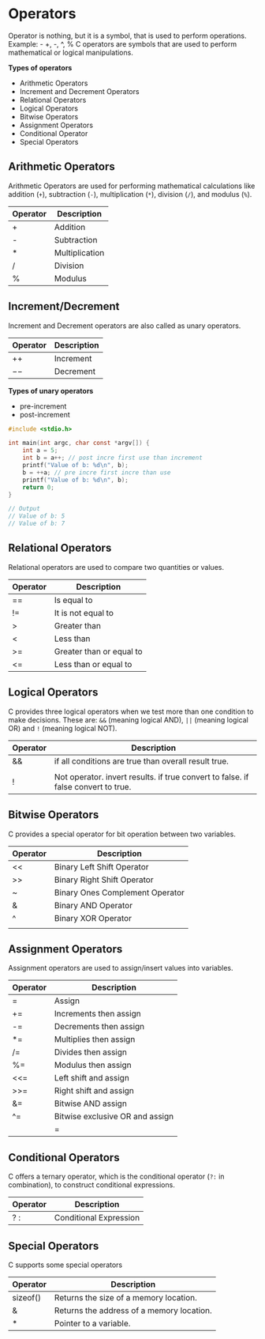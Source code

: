 # Operators

Operator is nothing, but it is a symbol, that is used to perform operations. 
Example: - +, -, ^, %
C operators are symbols that are used to perform mathematical or logical manipulations.

**********************************Types of operators**********************************

- Arithmetic Operators
- Increment and Decrement Operators
- Relational Operators
- Logical Operators
- Bitwise Operators
- Assignment Operators
- Conditional Operator
- Special Operators

## Arithmetic Operators

Arithmetic Operators are used for performing mathematical calculations like addition (`+`), subtraction (`-`), multiplication (`*`), division (`/`), and modulus (`%`).

| Operator | Description |
| --- | --- |
| + | Addition |
| - | Subtraction |
| * | Multiplication |
| / | Division |
| % | Modulus |

### 

## Increment/Decrement

Increment and Decrement operators are also called as unary operators.

| Operator | Description |
| --- | --- |
| ++ | Increment |
| −− | Decrement |

**************************************Types of unary operators**************************************

- pre-increment
- post-increment

```c
#include <stdio.h>

int main(int argc, char const *argv[]) {
    int a = 5;
    int b = a++; // post incre first use than increment
    printf("Value of b: %d\n", b);
    b = ++a; // pre incre first incre than use
    printf("Value of b: %d\n", b);
    return 0;
}

// Output
// Value of b: 5
// Value of b: 7
```

## Relational Operators

Relational operators are used to compare two quantities or values.

| Operator | Description |
| --- | --- |
| == | Is equal to |
| != | It is not equal to |
| > | Greater than |
| < | Less than |
| >= | Greater than or equal to |
| <= | Less than or equal to |

## Logical Operators

C provides three logical operators when we test more than one condition to make decisions. These are: `&&` (meaning logical AND), `||` (meaning logical OR) and `!` (meaning logical NOT).

| Operator | Description |
| --- | --- |
| && | if all conditions are true than overall result true. |
| || | if any of one condition is true than overall result is true. |
| ! | Not operator. invert results. if true convert to false. if false convert to true. |

## Bitwise Operators

C provides a special operator for bit operation between two variables.

| Operator | Description |
| --- | --- |
| << | Binary Left Shift Operator |
| >> | Binary Right Shift Operator |
| ~ | Binary Ones Complement Operator |
| & | Binary AND Operator |
| ^ | Binary XOR Operator |
| | | Binary OR Operator |

## Assignment Operators

Assignment operators are used to assign/insert values into variables.

| Operator | Description |
| --- | --- |
| = | Assign |
| += | Increments then assign |
| -= | Decrements then assign |
| *= | Multiplies then assign |
| /= | Divides then assign |
| %= | Modulus then assign |
| <<= | Left shift and assign |
| >>= | Right shift and assign |
| &= | Bitwise AND assign |
| ^= | Bitwise exclusive OR and assign |
| |= | Bitwise inclusive OR and assign |

## Conditional Operators

C offers a ternary operator, which is the conditional operator (`?:` in combination), to construct conditional expressions.

| Operator | Description |
| --- | --- |
| ? : | Conditional Expression |

## Special Operators

C supports some special operators

| Operator | Description |
| --- | --- |
| sizeof() | Returns the size of a memory location. |
| & | Returns the address of a memory location. |
| * | Pointer to a variable. |